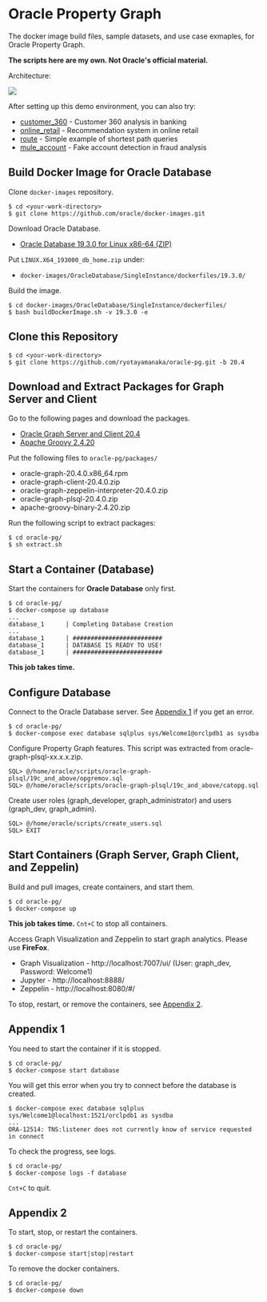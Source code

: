 # Oracle Property Graph

The docker image build files, sample datasets, and use case exmaples, for Oracle Property Graph.

**The scripts here are my own. Not Oracle's official material.**

Architecture:

![](https://user-images.githubusercontent.com/4862919/80330080-632e9a00-886e-11ea-822e-0a96e40dbbf9.jpg)

After setting up this demo environment, you can also try:

- [customer_360](./graphs/customer_360/README.md) - Customer 360 analysis in banking 
- [online_retail](./graphs/online_retail/README.md) - Recommendation system in online retail
- [route](./graphs/route/README.md) - Simple example of shortest path queries
- [mule_account](./graphs/mule_account/README.md) - Fake account detection in fraud analysis

## Build Docker Image for Oracle Database

Clone `docker-images` repository.

    $ cd <your-work-directory>
    $ git clone https://github.com/oracle/docker-images.git

Download Oracle Database.

* [Oracle Database 19.3.0 for Linux x86-64 (ZIP)](https://www.oracle.com/database/technologies/oracle-database-software-downloads.html)

Put `LINUX.X64_193000_db_home.zip` under:
* `docker-images/OracleDatabase/SingleInstance/dockerfiles/19.3.0/`

Build the image.

    $ cd docker-images/OracleDatabase/SingleInstance/dockerfiles/
    $ bash buildDockerImage.sh -v 19.3.0 -e

## Clone this Repository

    $ cd <your-work-directory>
    $ git clone https://github.com/ryotayamanaka/oracle-pg.git -b 20.4

## Download and Extract Packages for Graph Server and Client

Go to the following pages and download the packages.

* [Oracle Graph Server and Client 20.4](https://www.oracle.com/database/technologies/spatialandgraph/property-graph-features/graph-server-and-client/graph-server-and-client-downloads.html)
* [Apache Groovy 2.4.20](https://dl.bintray.com/groovy/maven/apache-groovy-binary-2.4.20.zip)

Put the following files to `oracle-pg/packages/`
 
- oracle-graph-20.4.0.x86_64.rpm
- oracle-graph-client-20.4.0.zip
- oracle-graph-zeppelin-interpreter-20.4.0.zip
- oracle-graph-plsql-20.4.0.zip
- apache-groovy-binary-2.4.20.zip

Run the following script to extract packages:

    $ cd oracle-pg/
    $ sh extract.sh

## Start a Container (Database)

Start the containers for **Oracle Database** only first.

    $ cd oracle-pg/
    $ docker-compose up database
    ...
    database_1      | Completing Database Creation
    ...
    database_1      | #########################
    database_1      | DATABASE IS READY TO USE!
    database_1      | #########################

**This job takes time.**

## Configure Database

Connect to the Oracle Database server. See [Appendix 1](#appendix-1) if you get an error.

    $ cd oracle-pg/
    $ docker-compose exec database sqlplus sys/Welcome1@orclpdb1 as sysdba

Configure Property Graph features. This script was extracted from oracle-graph-plsql-xx.x.x.zip.

    SQL> @/home/oracle/scripts/oracle-graph-plsql/19c_and_above/opgremov.sql
    SQL> @/home/oracle/scripts/oracle-graph-plsql/19c_and_above/catopg.sql

Create user roles (graph_developer, graph_administrator) and users (graph_dev, graph_admin).

    SQL> @/home/oracle/scripts/create_users.sql
    SQL> EXIT

## Start Containers (Graph Server, Graph Client, and Zeppelin)

Build and pull images, create containers, and start them.

    $ cd oracle-pg/
    $ docker-compose up

**This job takes time.** `Cnt+C` to stop all containers.

Access Graph Visualization and Zeppelin to start graph analytics. Please use **FireFox**.

* Graph Visualization - http://localhost:7007/ui/ (User: graph_dev, Password: Welcome1)
* Jupyter - http://localhost:8888/
* Zeppelin - http://localhost:8080/#/

To stop, restart, or remove the containers, see [Appendix 2](#appendix-2).

## Appendix 1

You need to start the container if it is stopped.

    $ cd oracle-pg/
    $ docker-compose start database

You will get this error when you try to connect before the database is created.

    $ docker-compose exec database sqlplus sys/Welcome1@localhost:1521/orclpdb1 as sysdba
    ...
    ORA-12514: TNS:listener does not currently know of service requested in connect

To check the progress, see logs.

    $ cd oracle-pg/
    $ docker-compose logs -f database

`Cnt+C` to quit.

## Appendix 2

To start, stop, or restart the containers.

    $ cd oracle-pg/
    $ docker-compose start|stop|restart

To remove the docker containers.

    $ cd oracle-pg/
    $ docker-compose down
